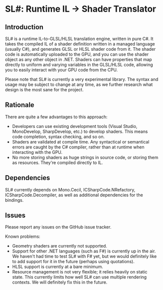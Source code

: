 SL#: Runtime IL -> Shader Translator
====================================

Introduction
------------

SL# is a runtime IL-to-GLSL/HLSL translation engine, written in pure C#. It
takes the compiled IL of a shader definition written in a managed language 
(usually C#), and generates GLSL or HLSL shader code from it. The shader code
is automatically  uploaded to the GPU, and you can use the shader object as any
other object in .NET. Shaders can have properties that map directly to uniform
and varying variables in the GLSL/HLSL code, allowing you to easily interact
with your GPU code from the CPU.

Please note that SL# is currently a very experimental library. The syntax and
usage may be subject to change at any time, as we further research what design
is the most sane for the project.

Rationale
---------

There are quite a few advantages to this approach:

* Developers can use existing development tools (Visual Studio, MonoDevelop,
  SharpDevelop, etc.) to develop shaders. This means code completion, syntax
  checking, and so on.
* Shaders are validated at compile time. Any syntactical or semantical errors
  are caught by the C# compiler, rather than at runtime when interacting with
  the GPU.
* No more storing shaders as huge strings in source code, or storing them as
  resources. They're compiled directly to IL.

Dependencies
------------

SL# currently depends on Mono.Cecil, ICSharpCode.NRefactory,
ICSharpCode.Decompiler, as well as additional dependencies for the bindings.

Issues
------

Please report any issues on the GitHub issue tracker.

Known problems:

* Geometry shaders are currently not supported.
* Support for other .NET languages (such as F#) is currently up in the air. We
  haven't had time to test SL# with F# yet, but we would definitely like to add
  support for it in the future (perhaps using quotations).
* HLSL support is currently at a bare minimum.
* Resource management is not very flexible; it relies heavily on static state.
  This currently limits how well SL# can use multiple rendering contexts. We will
  definitely fix this in the future.
